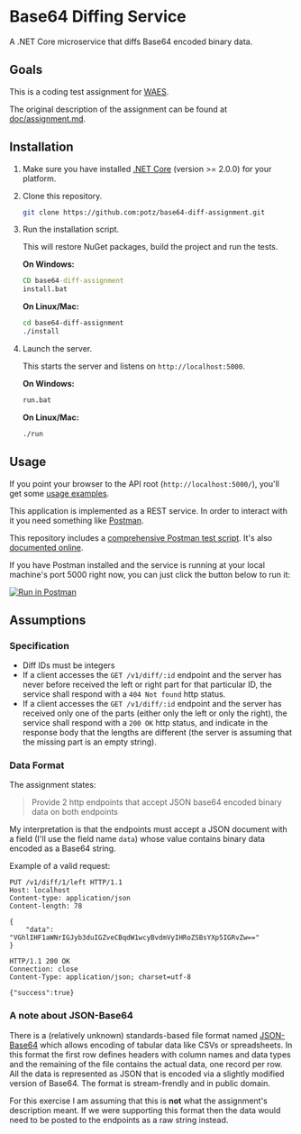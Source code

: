 # Base64 Diffing Service

A .NET Core microservice that diffs Base64 encoded binary data.

## Goals

This is a coding test assignment for [WAES](https://www.wearewaes.com/).

The original description of the assignment can be found at [doc/assignment.md](doc/assignment.md).

## Installation

1. Make sure you have installed [.NET Core](https://www.microsoft.com/net/core) (version >= 2.0.0) for your platform.

2. Clone this repository.

    ```bash
    git clone https://github.com:potz/base64-diff-assignment.git
    ```

3. Run the installation script.

    This will restore NuGet packages, build the project and run the tests.

    **On Windows:**

    ```cmd
    CD base64-diff-assignment
    install.bat
    ```

    **On Linux/Mac:**

    ```bash
    cd base64-diff-assignment
    ./install
    ```

4. Launch the server.

    This starts the server and listens on `http://localhost:5000`.

    **On Windows:**

    ```cmd
    run.bat
    ```

    **On Linux/Mac:**

    ```bash
    ./run
    ```

## Usage

If you point your browser to the API root (`http://localhost:5000/`), you'll get some [usage examples](doc/examples.md).

This application is implemented as a REST service. In order to interact with it you need something like [Postman](https://www.getpostman.com/).

This repository includes a [comprehensive Postman test script](doc/Base64Diff.postman_collection.json). It's also [documented online](https://documenter.getpostman.com/collection/view/2689411-1dc29b94-1594-a129-93f8-acbec7af00e4).

If you have Postman installed and the service is running at your local machine's port 5000 right now, you can just click the button below to run it:

[![Run in Postman](https://run.pstmn.io/button.svg)](https://app.getpostman.com/run-collection/9597ce812faf7231e029)

## Assumptions

### Specification

* Diff IDs must be integers
* If a client accesses the `GET /v1/diff/:id` endpoint and the server has never before received the left or right part for that particular ID, the service shall respond with a `404 Not found` http status.
* If a client accesses the `GET /v1/diff/:id` endpoint and the server has received only one of the parts (either only the left or only the right), the service shall respond with a `200 OK` http status, and indicate in the response body that the lengths are different (the server is assuming that the missing part is an empty string).

### Data Format

The assignment states:

> Provide 2 http endpoints that accept JSON base64 encoded binary data on both endpoints

My interpretation is that the endpoints must accept a JSON document with a field (I'll use the field name `data`) whose value contains binary data encoded as a Base64 string.

Example of a valid request:

```http
PUT /v1/diff/1/left HTTP/1.1
Host: localhost
Content-type: application/json
Content-length: 78

{
    "data": "VGhlIHF1aWNrIGJyb3duIGZveCBqdW1wcyBvdmVyIHRoZSBsYXp5IGRvZw=="
}

HTTP/1.1 200 OK
Connection: close
Content-Type: application/json; charset=utf-8

{"success":true}
```

### A note about JSON-Base64

There is a (relatively unknown) standards-based file format named [JSON-Base64](https://jb64.org//) which allows encoding of tabular data like CSVs or spreadsheets. In this format the first row defines headers with column names and data types and the remaining of the file contains the actual data, one record per row. All the data is represented as JSON that is encoded via a slightly modified version of Base64. The format is stream-frendly and in public domain.

For this exercise I am assuming that this is **not** what the assignment's description meant. If we were supporting this format then the data would need to be posted to the endpoints as a raw string instead.
